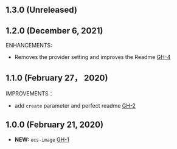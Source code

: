 ## 1.3.0 (Unreleased)
## 1.2.0 (December 6, 2021)

ENHANCEMENTS:

- Removes the provider setting and improves the Readme [GH-4](https://github.com/terraform-alicloud-modules/terraform-alicloud-ecs-image/pull/4)

## 1.1.0 (February 27， 2020)

IMPROVEMENTS：

- add `create` parameter and perfect readme [GH-2]( https://github.com/terraform-alicloud-modules/terraform-alicloud-ecs-image/pull/2) 

## 1.0.0 (February 21, 2020)

- **NEW:**  `ecs-image` [GH-1]( https://github.com/terraform-alicloud-modules/terraform-alicloud-ecs-image/pull/1)
